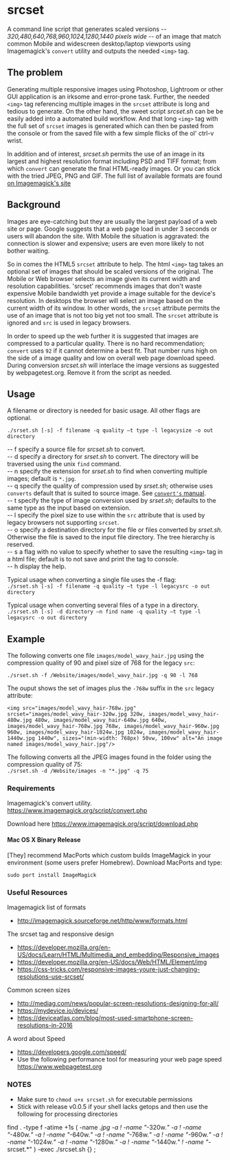 # srcset

A command line script that generates scaled versions -- *320,480,640,768,960,1024,1280,1440 pixels wide* -- of an image that match common Mobile and widescreen desktop/laptop viewports using Imagemagick's `convert` utility and outputs the needed `<img>` tag.

## The problem

Generating multiple responsive images using Photoshop, Lightroom or other GUI application is an irksome and error-prone task. Further, the needed `<img>` tag referencing multiple images in the `srcset` attribute is long and tedious to generate. On the other hand, the sweet script *srcset.sh* can be be easily added into a automated build workflow. And that long `<img>` tag with the full set of `srcset` images is generated which can then be pasted from the console or from the saved file with a few simple flicks of the ol' ctrl-v wrist. 

In addition and of interest, *srcset.sh* permits the use of an image in its largest and highest resolution format including PSD and TIFF format; from which `convert` can generate the final HTML-ready images. Or you can stick with the tried JPEG, PNG and GIF. The full list of available formats are found [on Imagemagick's site](http://imagemagick.sourceforge.net/http/www/formats.html)


## Background

Images are eye-catching but they are usually the largest payload of a web site or page. Google suggests that a web page load in under 3 seconds or users will abandon the site. With Mobile the situation is aggravated: the connection is slower and expensive; users are even more likely to not bother waiting.

So in comes the HTML5 `srcset` attribute to help. The html `<img>` tag takes an optional set of images that should be scaled versions of the original. The Mobile or Web browser selects an image given its current width and resolution capabilities. 'srcset' recommends images that don't waste expensive Mobile bandwidth yet provide a image suitable for the device's resolution. In desktops the browser will select an image based on the current width of its window. In other words, the `srcset` attribute permits the use of an image that is not too big yet not too small. The `srcset` attribute is ignored and `src` is used in legacy browsers.

In order to speed up the web further it is suggested that images are compressed to a particular quality. There is no hard recommendation; `convert` uses `92` if it cannot determine a best fit. That number runs high on the side of a  image quality and low on overall web page download speed. During conversion *srcset.sh* will interlace the image versions as suggested by webpagetest.org. Remove it from the script as needed.

## Usage

A filename or directory is needed for basic usage. All other flags are optional.

`./srset.sh [-s] -f filename -q quality —t type -l legacysize -o out directory`

-- f   specify a source file for *srcset.sh* to convert.  
-- d   specify a directory for *srset.sh* to convert. The directory will be traversed using the unix `find` command.  
-- n   specify the extension for *srset.sh* to find when converting multiple images; default is `*.jpg`.  
-- q   specify the quality of compression used by *srset.sh*; otherwise uses `converts` default that is suited to source image. See [`convert's` manual](https://www.imagemagick.org/script/command-line-options.php#quality).  
-- t   specify the type of image conversion used by *srset.sh*; defaults to the same type as the input based on extension.  
-- l   specify the pixel size to use within the `src` attribute that is used by legacy browsers not supporting `srcset`.  
-- o   specify a destination directory for the file or files converted by *srset.sh*. Otherwise the file is saved to the input file directory. The tree hierarchy is reserved.  
-- s   a flag with no value to specify whether to save the resulting `<img>` tag in a html file; default is to not save and print the tag to console.  
-- h   display the help.  

Typical usage when converting a single file uses the -f flag:  
`./srset.sh [-s] -f filename -q quality —t type -l legacysrc -o out directory`

Typical usage when converting several files of a type in a directory. 
`./srset.sh [-s] -d directory —n find name -q quality —t type -l legacysrc -o out directory`

## Example

The following converts one file `images/model_wavy_hair.jpg` using the compression quality of 90 and pixel size of 768 for the legacy `src`:

`./srset.sh -f /Website/images/model_wavy_hair.jpg -q 90 -l 768`

The ouput shows the set of images plus the `-768w` suffix in the `src` legacy attribute:

`<img src="images/model_wavy_hair-768w.jpg" srcset="images/model_wavy_hair-320w.jpg 320w, images/model_wavy_hair-480w.jpg 480w, images/model_wavy_hair-640w.jpg 640w, images/model_wavy_hair-768w.jpg 768w, images/model_wavy_hair-960w.jpg 960w, images/model_wavy_hair-1024w.jpg 1024w, images/model_wavy_hair-1440w.jpg 1440w", sizes="(min-width: 768px) 50vw, 100vw" alt="An image named images/model_wavy_hair.jpg"/>`

The following converts all the JPEG images  found in the folder using the compression quality of 75:  
`./srset.sh -d /Website/images -n "*.jpg" -q 75`

### Requirements

Imagemagick's convert utility. https://www.imagemagick.org/script/convert.php

Download here https://www.imagemagick.org/script/download.php

#### Mac OS X Binary Release
[They] recommend MacPorts which custom builds ImageMagick in your environment (some users prefer Homebrew). Download MacPorts and type:

`sudo port install ImageMagick`


### Useful Resources

Imagemagick list of formats
- http://imagemagick.sourceforge.net/http/www/formats.html

The srcset tag and responsive design
- https://developer.mozilla.org/en-US/docs/Learn/HTML/Multimedia_and_embedding/Responsive_images
- https://developer.mozilla.org/en-US/docs/Web/HTML/Element/img
- https://css-tricks.com/responsive-images-youre-just-changing-resolutions-use-srcset/


Common screen sizes

- http://mediag.com/news/popular-screen-resolutions-designing-for-all/
- https://mydevice.io/devices/
- https://deviceatlas.com/blog/most-used-smartphone-screen-resolutions-in-2016

A word about Speed
- https://developers.google.com/speed/
- Use the following performance tool for measuring your web page speed https://www.webpagetest.org

### NOTES

- Make sure to `chmod u+x srcset.sh` for executable permissions
- Stick with release v0.0.5 if your shell lacks getops and then use the following for processing directories

find . -type f -atime +1s \( -name *.jpg -a ! -name "*-320w.*" -a ! -name "*-480w.*" -a ! -name "*-640w.*" -a ! -name "*-768w.*" -a ! -name "*-960w.*" -a ! -name "*-1024w.*" -a ! -name "*-1280w.*" -a ! -name "*-1440w.*" ! -name "*-srcset.*" \) -exec ./srcset.sh {} \;

